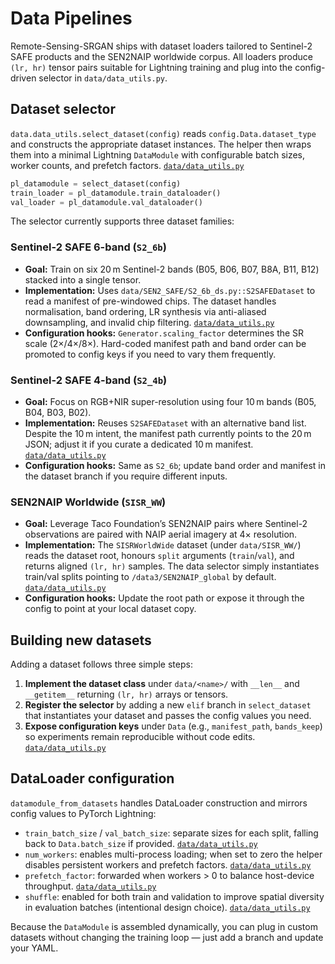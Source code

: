# Data Pipelines

Remote-Sensing-SRGAN ships with dataset loaders tailored to Sentinel-2 SAFE products and the SEN2NAIP worldwide corpus. All loaders produce `(lr, hr)` tensor pairs suitable for Lightning training and plug into the config-driven selector in `data/data_utils.py`.

## Dataset selector

`data.data_utils.select_dataset(config)` reads `config.Data.dataset_type` and constructs the appropriate dataset instances. The helper then wraps them into a minimal Lightning `DataModule` with configurable batch sizes, worker counts, and prefetch factors. [`data/data_utils.py`](https://github.com/ESAOpenSR/Remote-Sensing-SRGAN/blob/main/data/data_utils.py#L1-L150)

```python
pl_datamodule = select_dataset(config)
train_loader = pl_datamodule.train_dataloader()
val_loader = pl_datamodule.val_dataloader()
```

The selector currently supports three dataset families:

### Sentinel-2 SAFE 6-band (`S2_6b`)

* **Goal:** Train on six 20 m Sentinel-2 bands (B05, B06, B07, B8A, B11, B12) stacked into a single tensor.
* **Implementation:** Uses `data/SEN2_SAFE/S2_6b_ds.py::S2SAFEDataset` to read a manifest of pre-windowed chips. The dataset handles normalisation, band ordering, LR synthesis via anti-aliased downsampling, and invalid chip filtering. [`data/data_utils.py`](https://github.com/ESAOpenSR/Remote-Sensing-SRGAN/blob/main/data/data_utils.py#L17-L48)
* **Configuration hooks:** `Generator.scaling_factor` determines the SR scale (2×/4×/8×). Hard-coded manifest path and band order can be promoted to config keys if you need to vary them frequently.

### Sentinel-2 SAFE 4-band (`S2_4b`)

* **Goal:** Focus on RGB+NIR super-resolution using four 10 m bands (B05, B04, B03, B02).
* **Implementation:** Reuses `S2SAFEDataset` with an alternative band list. Despite the 10 m intent, the manifest path currently points to the 20 m JSON; adjust it if you curate a dedicated 10 m manifest. [`data/data_utils.py`](https://github.com/ESAOpenSR/Remote-Sensing-SRGAN/blob/main/data/data_utils.py#L50-L82)
* **Configuration hooks:** Same as `S2_6b`; update band order and manifest in the dataset branch if you require different inputs.

### SEN2NAIP Worldwide (`SISR_WW`)

* **Goal:** Leverage Taco Foundation’s SEN2NAIP pairs where Sentinel-2 observations are paired with NAIP aerial imagery at 4× resolution.
* **Implementation:** The `SISRWorldWide` dataset (under `data/SISR_WW/`) reads the dataset root, honours `split` arguments (`train`/`val`), and returns aligned `(lr, hr)` samples. The data selector simply instantiates train/val splits pointing to `/data3/SEN2NAIP_global` by default. [`data/data_utils.py`](https://github.com/ESAOpenSR/Remote-Sensing-SRGAN/blob/main/data/data_utils.py#L84-L95)
* **Configuration hooks:** Update the root path or expose it through the config to point at your local dataset copy.

## Building new datasets

Adding a dataset follows three simple steps:

1. **Implement the dataset class** under `data/<name>/` with `__len__` and `__getitem__` returning `(lr, hr)` arrays or tensors.
2. **Register the selector** by adding a new `elif` branch in `select_dataset` that instantiates your dataset and passes the config values you need.
3. **Expose configuration keys** under `Data` (e.g., `manifest_path`, `bands_keep`) so experiments remain reproducible without code edits. [`data/data_utils.py`](https://github.com/ESAOpenSR/Remote-Sensing-SRGAN/blob/main/data/data_utils.py#L1-L95)

## DataLoader configuration

`datamodule_from_datasets` handles DataLoader construction and mirrors config values to PyTorch Lightning:

* `train_batch_size` / `val_batch_size`: separate sizes for each split, falling back to `Data.batch_size` if provided. [`data/data_utils.py`](https://github.com/ESAOpenSR/Remote-Sensing-SRGAN/blob/main/data/data_utils.py#L107-L130)
* `num_workers`: enables multi-process loading; when set to zero the helper disables persistent workers and prefetch factors. [`data/data_utils.py`](https://github.com/ESAOpenSR/Remote-Sensing-SRGAN/blob/main/data/data_utils.py#L108-L140)
* `prefetch_factor`: forwarded when workers > 0 to balance host-device throughput. [`data/data_utils.py`](https://github.com/ESAOpenSR/Remote-Sensing-SRGAN/blob/main/data/data_utils.py#L110-L140)
* `shuffle`: enabled for both train and validation to improve spatial diversity in evaluation batches (intentional design choice). [`data/data_utils.py`](https://github.com/ESAOpenSR/Remote-Sensing-SRGAN/blob/main/data/data_utils.py#L125-L140)

Because the `DataModule` is assembled dynamically, you can plug in custom datasets without changing the training loop — just add a branch and update your YAML.

